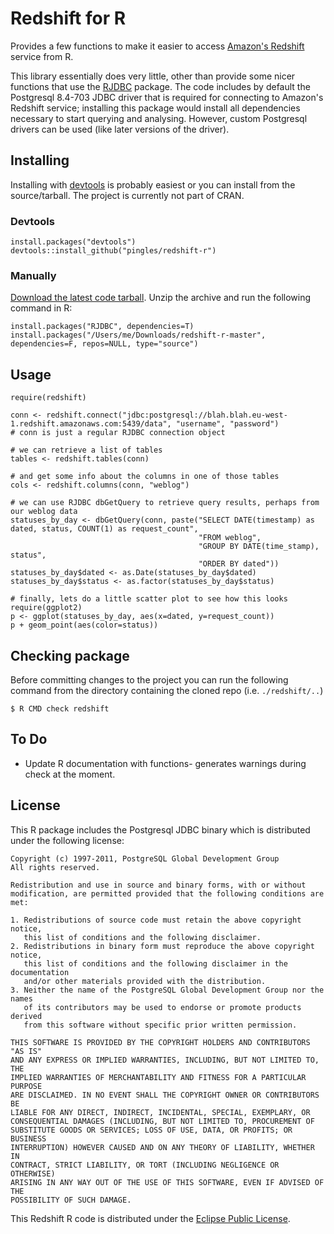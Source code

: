 # Redshift for R

Provides a few functions to make it easier to access [Amazon's Redshift](http://aws.amazon.com/redshift/) service from R.

This library essentially does very little, other than provide some nicer functions that use the [RJDBC](http://www.rforge.net/RJDBC/index.html) package. The code includes by default the Postgresql 8.4-703 JDBC driver that is required for connecting to Amazon's Redshift service; installing this package would install all dependencies necessary to start querying and analysing. However, custom Postgresql drivers can be used (like later versions of the driver).

## Installing

Installing with [devtools](http://cran.r-project.org/web/packages/devtools/index.html) is probably easiest or you can install from the source/tarball. The project is currently not part of CRAN.

### Devtools

    install.packages("devtools")
    devtools::install_github("pingles/redshift-r")

### Manually

[Download the latest code tarball](https://github.com/pingles/redshift-r/archive/master.zip). Unzip the archive and run the following command in R:

    install.packages("RJDBC", dependencies=T)
    install.packages("/Users/me/Downloads/redshift-r-master", dependencies=F, repos=NULL, type="source")

## Usage
    require(redshift)
    
    conn <- redshift.connect("jdbc:postgresql://blah.blah.eu-west-1.redshift.amazonaws.com:5439/data", "username", "password")
    # conn is just a regular RJDBC connection object

    # we can retrieve a list of tables
    tables <- redshift.tables(conn)

    # and get some info about the columns in one of those tables
    cols <- redshift.columns(conn, "weblog")

    # we can use RJDBC dbGetQuery to retrieve query results, perhaps from our weblog data
    statuses_by_day <- dbGetQuery(conn, paste("SELECT DATE(timestamp) as dated, status, COUNT(1) as request_count",
                                              "FROM weblog",
                                              "GROUP BY DATE(time_stamp), status",
                                              "ORDER BY dated"))
    statuses_by_day$dated <- as.Date(statuses_by_day$dated)
    statuses_by_day$status <- as.factor(statuses_by_day$status)

    # finally, lets do a little scatter plot to see how this looks
    require(ggplot2)
    p <- ggplot(statuses_by_day, aes(x=dated, y=request_count))
    p + geom_point(aes(color=status))

## Checking package

Before committing changes to the project you can run the following command from the directory containing the cloned repo (i.e. `./redshift/..`)

    $ R CMD check redshift

## To Do

* Update R documentation with functions- generates warnings during check at the moment.

## License

This R package includes the Postgresql JDBC binary which is distributed under the following license:

    Copyright (c) 1997-2011, PostgreSQL Global Development Group
    All rights reserved.

    Redistribution and use in source and binary forms, with or without
    modification, are permitted provided that the following conditions are met:

    1. Redistributions of source code must retain the above copyright notice,
       this list of conditions and the following disclaimer.
    2. Redistributions in binary form must reproduce the above copyright notice,
       this list of conditions and the following disclaimer in the documentation
       and/or other materials provided with the distribution.
    3. Neither the name of the PostgreSQL Global Development Group nor the names
       of its contributors may be used to endorse or promote products derived
       from this software without specific prior written permission.

    THIS SOFTWARE IS PROVIDED BY THE COPYRIGHT HOLDERS AND CONTRIBUTORS "AS IS"
    AND ANY EXPRESS OR IMPLIED WARRANTIES, INCLUDING, BUT NOT LIMITED TO, THE
    IMPLIED WARRANTIES OF MERCHANTABILITY AND FITNESS FOR A PARTICULAR PURPOSE
    ARE DISCLAIMED. IN NO EVENT SHALL THE COPYRIGHT OWNER OR CONTRIBUTORS BE
    LIABLE FOR ANY DIRECT, INDIRECT, INCIDENTAL, SPECIAL, EXEMPLARY, OR
    CONSEQUENTIAL DAMAGES (INCLUDING, BUT NOT LIMITED TO, PROCUREMENT OF
    SUBSTITUTE GOODS OR SERVICES; LOSS OF USE, DATA, OR PROFITS; OR BUSINESS
    INTERRUPTION) HOWEVER CAUSED AND ON ANY THEORY OF LIABILITY, WHETHER IN
    CONTRACT, STRICT LIABILITY, OR TORT (INCLUDING NEGLIGENCE OR OTHERWISE)
    ARISING IN ANY WAY OUT OF THE USE OF THIS SOFTWARE, EVEN IF ADVISED OF THE
    POSSIBILITY OF SUCH DAMAGE.

This Redshift R code is distributed under the [Eclipse Public License](http://www.eclipse.org/legal/epl-v10.html).

